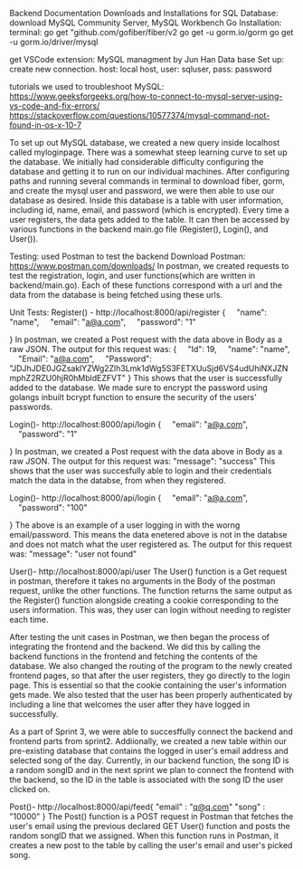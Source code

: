 Backend Documentation 
Downloads and Installations for SQL Database: 
download MySQL Community Server, MySQL Workbench
Go Installation: 
terminal: 
go get "github.com/gofiber/fiber/v2
go get -u gorm.io/gorm
go get -u gorm.io/driver/mysql 

get VSCode extension: MySQL managment by Jun Han
Data base Set up: 
create new connection. host: local host, user: sqluser, pass: password 


tutorials we used to troubleshoot MySQL: 
https://www.geeksforgeeks.org/how-to-connect-to-mysql-server-using-vs-code-and-fix-errors/
https://stackoverflow.com/questions/10577374/mysql-command-not-found-in-os-x-10-7


To set up out MySQL database, we created a new query inside localhost called myloginpage. There was a somewhat steep learning curve to set up the database. We initially had considerable difficulty configuring the database and getting it to run on our individual machines. After configuring paths and running several commands in terminal to download fiber, gorm, and create the mysql user and password, we were then able to use our database as desired. Inside this database is a table with user information, including id, name, email, and password (which is encrypted). Every time a user registers, the data gets added to the table. It can then be accessed by various functions in the backend main.go file (Register(), Login(), and User()). 

Testing: used Postman to test the backend
Download Postman: https://www.postman.com/downloads/
In postman, we created requests to test the registration, login, and user functions(which are written in backend/main.go). Each of these functions correspond with a url and the data from the database is being fetched using these urls. 

Unit Tests: 
Register() - http://localhost:8000/api/register
{
    "name": "name",
    "email": "a@a.com",
    "password": "1"

}
In postman, we created a Post request with the data above in Body as a raw JSON. 
The output for this request was: 
{
    "Id": 19,
    "name": "name",
    "Email": "a@a.com",
    "Password": "JDJhJDE0JGZsaklYZWg2Zlh3Lmk1dWg5S3FETXUuSjd6VS4udUhiNXJZNmphZ2RZU0hjR0hMbldEZFVT"
}
This shows that the user is successfully added to the database. We made sure to encrypt the password using golangs inbuilt bcrypt function to ensure the security of the users' passwords. 

Login()-  http://localhost:8000/api/login
{
    "email": "a@a.com",
    "password": "1"

}
In postman, we created a Post request with the data above in Body as a raw JSON. 
The output for this request was: "message":  "success" 
This shows that the user was succesfully able to login and their credentials match the data in the databse, from when they registered. 

Login()-  http://localhost:8000/api/login
{
    "email": "a@a.com",
    "password": "100"

}
The above is an example of a user logging in with the worng email/password. This means the data enetered above is not in the databse and does not match what the user registered as. The output for this request was: "message": "user not found" 

User()- http://localhost:8000/api/user
The User() function is a Get request in postman, therefore it takes no arguments in the Body of the postman request, unlike the other functions. The function returns the same output as the Register() function alongside creating a cookie corresponding to the users information. This was, they user can login without needing to register each time. 

After testing the unit cases in Postman, we then began the process of integrating the frontend and the backend. We did this by calling the backend functions in the frontend and fetching the contents of the database. We also changed the routing of the program to the newly created frontend pages, so that after the user registers, they go directly to the login page. This is essential so that the cookie containing the user's information gets made. We also tested that the user has been properly authenticated by including a line that welcomes the user after they have logged in successfully. 

As a part of Sprint 3, we were able to succesffully connect the backend and frontend parts from sprint2. Addiionally, we created a new table within our pre-existing database that contains the logged in user's email address and selected song of the day. Currently, in our backend function, the song ID is a random songID and in the next sprint we plan to connect the frontend with the backend, so the ID in the table is associated with the song ID the user clicked on. 

Post()- http://localhost:8000/api/feed{
   "email" : "q@q.com"
   "song" : "10000"
}
The Post() function is a POST request in Postman that fetches the user's email using the previous declared GET User() function and posts the random songID that we assigned. When this function runs in Postman, it creates a new post to the table by calling the user's email and user's picked song. 